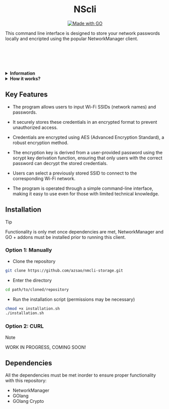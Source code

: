 <div align="center">

# NScli

</div>

<p align="center">
<a href="#">
<img alt="Made with GO" src="https://img.shields.io/badge/Go-00ADD8?style=for-the-badge&logo=go&logoColor=white"/>
</a>
</p>

This command line interface is designed to store your network passwords locally and encripted using the popular NetworkManager client.

# ‍ ‍ ‍ 

<details>
<summary><strong>Information</strong></summary>
This program is designed to manage Wi-Fi credentials securely by providing an interface for storing, encrypting, and connecting to Wi-Fi networks using the Network Manager CLI (nmcli).

</details> 

<details>
<summary><strong>How it works?</strong></summary>

* Once the user is prompted to input an SSID and password, these credentials are encrypted using an encryption key derived from a secure password.
* The program uses AES (Advanced Encryption Standard), which is a symmetric key encryption algorithm widely regarded for its strength and efficiency. AES is used by governments, financial institutions, and organizations worldwide to protect sensitive data.
* The program generates an AES key using a password provided by the user. This key is essential for both encrypting and decrypting the data, inorder to generate this key, the program uses the scrypt key derivation function.


</details>

## Key Features

* The program allows users to input Wi-Fi SSIDs (network names) and passwords.

* It securely stores these credentials in an encrypted format to prevent unauthorized access.

* Credentials are encrypted using AES (Advanced Encryption Standard), a robust encryption method.

* The encryption key is derived from a user-provided password using the scrypt key derivation function, ensuring that only users with the correct password can decrypt the stored credentials.

* Users can select a previously stored SSID to connect to the corresponding Wi-Fi network.

* The program is operated through a simple command-line interface, making it easy to use even for those with limited technical knowledge.



## Installation

> [!TIP]
> Functionality is only met once dependencies are met, NetworkManager and GO + addons must be installed prior to running this client.

### Option 1: Manually

- Clone the repository

```bash
git clone https://github.com/azsao/nmcli-storage.git 
```

- Enter the directory

```bash
cd path/to/cloned/repository
```

- Run the installation script (permissions may be necessary)

```bash
chmod +x installation.sh 
./installation.sh
```

### Option 2: CURL
> [!NOTE]
> WORK IN PROGRESS, COMING SOON!

## Dependencies

All the dependencies must be met inorder to ensure proper functionality with this repository:

- NetworkManager
- GOlang
- GOlang Crypto
